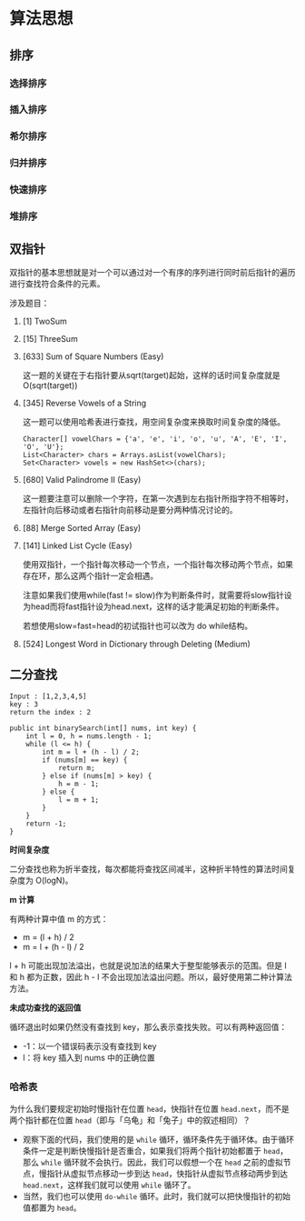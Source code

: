 # 算法思想

## 排序



### 选择排序



### 插入排序



### 希尔排序



### 归并排序



### 快速排序



### 堆排序



## 双指针

双指针的基本思想就是对一个可以通过对一个有序的序列进行同时前后指针的遍历进行查找符合条件的元素。

涉及题目：

1. [1] TwoSum

2. [15] ThreeSum

3. [633] Sum of Square Numbers (Easy)

   这一题的关键在于右指针要从sqrt(target)起始，这样的话时间复杂度就是O(sqrt(target))

4. [345] Reverse Vowels of a String

   这一题可以使用哈希表进行查找，用空间复杂度来换取时间复杂度的降低。

   ```
   Character[] vowelChars = {'a', 'e', 'i', 'o', 'u', 'A', 'E', 'I', 'O', 'U'};
   List<Character> chars = Arrays.asList(vowelChars);
   Set<Character> vowels = new HashSet<>(chars);
   ```

5. [680] Valid Palindrome II (Easy)

   这一题要注意可以删除一个字符，在第一次遇到左右指针所指字符不相等时，左指针向后移动或者右指针向前移动是要分两种情况讨论的。

6. [88] Merge Sorted Array (Easy)

7. [141] Linked List Cycle (Easy)

   使用双指针，一个指针每次移动一个节点，一个指针每次移动两个节点，如果存在环，那么这两个指针一定会相遇。

   注意如果我们使用while(fast != slow)作为判断条件时，就需要将slow指针设为head而将fast指针设为head.next，这样的话才能满足初始的判断条件。

   若想使用slow=fast=head的初试指针也可以改为 do while结构。

8. [524] Longest Word in Dictionary through Deleting (Medium)



## 二分查找

```
Input : [1,2,3,4,5]
key : 3
return the index : 2
```

```
public int binarySearch(int[] nums, int key) {
    int l = 0, h = nums.length - 1;
    while (l <= h) {
        int m = l + (h - l) / 2;
        if (nums[m] == key) {
            return m;
        } else if (nums[m] > key) {
            h = m - 1;
        } else {
            l = m + 1;
        }
    }
    return -1;
}
```

**时间复杂度**

二分查找也称为折半查找，每次都能将查找区间减半，这种折半特性的算法时间复杂度为 O(logN)。

**m 计算**

有两种计算中值 m 的方式：

- m = (l + h) / 2
- m = l + (h - l) / 2

l + h 可能出现加法溢出，也就是说加法的结果大于整型能够表示的范围。但是 l 和 h 都为正数，因此 h - l 不会出现加法溢出问题。所以，最好使用第二种计算法方法。

**未成功查找的返回值**

循环退出时如果仍然没有查找到 key，那么表示查找失败。可以有两种返回值：

- -1：以一个错误码表示没有查找到 key
- l：将 key 插入到 nums 中的正确位置

## 

###  哈希表

为什么我们要规定初始时慢指针在位置 `head`，快指针在位置 `head.next`，而不是两个指针都在位置 `head`（即与「乌龟」和「兔子」中的叙述相同）？

- 观察下面的代码，我们使用的是 `while` 循环，循环条件先于循环体。由于循环条件一定是判断快慢指针是否重合，如果我们将两个指针初始都置于 `head`，那么 `while` 循环就不会执行。因此，我们可以假想一个在 `head` 之前的虚拟节点，慢指针从虚拟节点移动一步到达 `head`，快指针从虚拟节点移动两步到达 `head.next`，这样我们就可以使用 `while` 循环了。
- 当然，我们也可以使用 `do-while` 循环。此时，我们就可以把快慢指针的初始值都置为 `head`。
